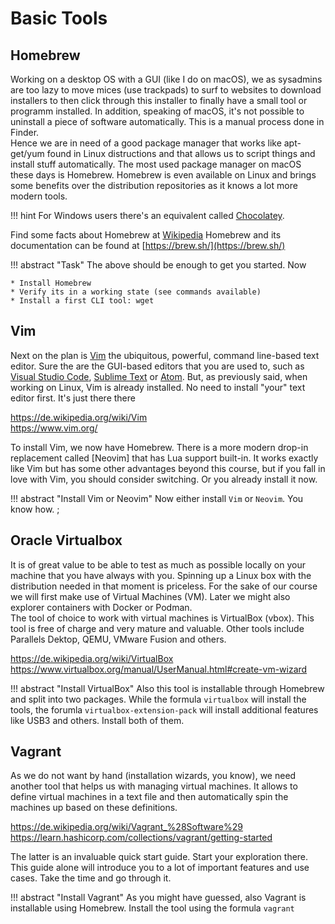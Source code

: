 # Basic Tools

## Homebrew

Working on a desktop OS with a GUI (like I do on macOS), we as sysadmins are
too lazy to move mices (use trackpads) to surf to websites to download
installers to then click through this installer to finally have a small tool or
programm installed. In addition, speaking of macOS, it's not possible to
uninstall a piece of software automatically. This is a manual process done in
Finder.  
Hence we are in need of a good package manager that works like
apt-get/yum found in Linux distructions and that allows us to script things and
install stuff automatically. The most used package manager on macOS these days
is Homebrew. Homebrew is even available on Linux and brings some benefits over
the distribution repositories as it knows a lot more modern tools.

!!! hint
    For Windows users there's an equivalent called [Chocolatey](https://chocolatey.org/).

Find some facts about Homebrew at [Wikipedia](https://en.wikipedia.org/wiki/Homebrew_(package_manager))
Homebrew and its documentation can be found at [https://brew.sh/](https://brew.sh/)

!!! abstract "Task"
    The above should be enough to get you started. Now

    * Install Homebrew
    * Verify its in a working state (see commands available)
    * Install a first CLI tool: wget

## Vim

Next on the plan is [Vim](https://www.vim.org/) the ubiquitous, powerful,
command line-based text editor. Sure the are the GUI-based editors that you are
used to, such as [Visual Studio Code], [Sublime Text] or [Atom]. But, as
previously said, when working on Linux, Vim is already installed. No need to
install "your" text editor first. It's just there there

<https://de.wikipedia.org/wiki/Vim>  
<https://www.vim.org/>

To install Vim, we now have Homebrew. There is a more modern drop-in replacement
called [Neovim] that has Lua support built-in. It works exactly like Vim but has
some other advantages beyond this course, but if you fall in love with Vim, you
should consider switching. Or you already install it now.

!!! abstract "Install Vim or Neovim"
    Now either install `Vim` or `Neovim`. You know how. ;

[Visual Studio Code]: https://code.visualstudio.com/
[Sublime Text]: https://www.sublimetext.com/
[Atom]: https://atom.io/

## Oracle Virtualbox

It is of great value to be able to test as much as possible locally on your machine
that you have always with you. Spinning up a Linux box with the distribution
needed in that moment is priceless. For the sake of our course we will first
make use of Virtual Machines (VM). Later we might also explorer containers with
Docker or Podman.  
The tool of choice to work with virtual machines is VirtualBox (vbox). This tool
is free of charge and very mature and valuable. Other tools include Parallels
Dektop, QEMU, VMware Fusion and others.  

<https://de.wikipedia.org/wiki/VirtualBox>  
<https://www.virtualbox.org/manual/UserManual.html#create-vm-wizard>

!!! abstract "Install VirtualBox"
    Also this tool is installable through Homebrew and split into two packages.
    While the formula `virtualbox` will install the tools, the forumla
    `virtualbox-extension-pack` will install additional features like USB3 and
    others. Install both of them.

## Vagrant

As we do not want by hand (installation wizards, you know), we need another tool
that helps us with managing virtual machines. It allows to define virtual
machines in a text file and then automatically spin the machines up based on
these definitions.

<https://de.wikipedia.org/wiki/Vagrant_%28Software%29>  
<https://learn.hashicorp.com/collections/vagrant/getting-started>

The latter is an invaluable quick start guide. Start your exploration there.
This guide alone will introduce you to a lot of important features and use
cases. Take the time and go through it.

!!! abstract "Install Vagrant"
    As you might have guessed, also Vagrant is installable using Homebrew.
    Install the tool using the formula `vagrant`
